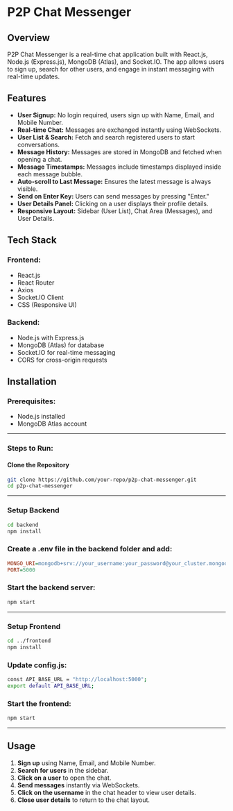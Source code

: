 # P2P Chat Messenger

## Overview

P2P Chat Messenger is a real-time chat application built with React.js, Node.js (Express.js), MongoDB (Atlas), and Socket.IO. The app allows users to sign up, search for other users, and engage in instant messaging with real-time updates.

## Features

- **User Signup:** No login required, users sign up with Name, Email, and Mobile Number.
- **Real-time Chat:** Messages are exchanged instantly using WebSockets.
- **User List & Search:** Fetch and search registered users to start conversations.
- **Message History:** Messages are stored in MongoDB and fetched when opening a chat.
- **Message Timestamps:** Messages include timestamps displayed inside each message bubble.
- **Auto-scroll to Last Message:** Ensures the latest message is always visible.
- **Send on Enter Key:** Users can send messages by pressing "Enter."
- **User Details Panel:** Clicking on a user displays their profile details.
- **Responsive Layout:** Sidebar (User List), Chat Area (Messages), and User Details.

## Tech Stack

### Frontend:
- React.js
- React Router
- Axios
- Socket.IO Client
- CSS (Responsive UI)

### Backend:
- Node.js with Express.js
- MongoDB (Atlas) for database
- Socket.IO for real-time messaging
- CORS for cross-origin requests

## Installation

### Prerequisites:
- Node.js installed
- MongoDB Atlas account

---
### Steps to Run:

#### Clone the Repository
```sh
git clone https://github.com/your-repo/p2p-chat-messenger.git
cd p2p-chat-messenger
```
---
### Setup Backend
```sh
cd backend
npm install
```

### Create a .env file in the backend folder and add:
```ini
MONGO_URI=mongodb+srv://your_username:your_password@your_cluster.mongodb.net/chat_users
PORT=5000
```
### Start the backend server:
```sh
npm start
```
---
### Setup Frontend
```sh 
cd ../frontend
npm install
```

### Update config.js:
```sh
const API_BASE_URL = "http://localhost:5000";
export default API_BASE_URL;
```

### Start the frontend:
```sh
npm start
```
---
## Usage

1. **Sign up** using Name, Email, and Mobile Number.
2. **Search for users** in the sidebar.
3. **Click on a user** to open the chat.
4. **Send messages** instantly via WebSockets.
5. **Click on the username** in the chat header to view user details.
6. **Close user details** to return to the chat layout.

